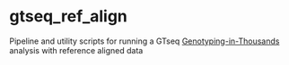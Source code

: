 # gtseq_ref_align
Pipeline and utility scripts for running a GTseq [Genotyping-in-Thousands](https://onlinelibrary.wiley.com/doi/10.1111/1755-0998.12357) analysis with reference aligned data

